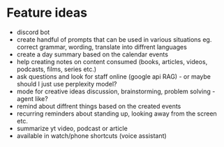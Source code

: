 # Feature ideas
- discord bot
- create handful of prompts that can be used in various situations eg. correct grammar, wording, translate into diffrent languages
- create a day summary based on the calendar events
- help creating notes on content consumed (books, articles, videos, podcasts, films, series etc.)
- ask questions and look for staff online (google api RAG) - or maybe should I just use perplexity model?
- mode for creative ideas discussion, brainstorming, problem solving - agent like?
- remind about diffrent things based on the created events
- recurring reminders about standing up, looking away from the screen etc.
- summarize yt video, podcast or article
- available in watch/phone shortcuts (voice assistant)